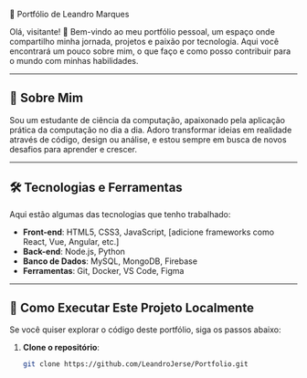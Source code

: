  🚀 Portfólio de Leandro Marques

Olá, visitante! 👋 Bem-vindo ao meu portfólio pessoal, um espaço onde compartilho minha jornada, projetos e paixão por tecnologia. Aqui você encontrará um pouco sobre mim, o que faço e como posso contribuir para o mundo com minhas habilidades.

---

## 🌟 Sobre Mim

Sou um estudante de ciência da computação, apaixonado pela aplicação prática da computação no dia a dia. Adoro transformar ideias em realidade através de código, design ou análise, e estou sempre em busca de novos desafios para aprender e crescer.

---

## 🛠️ Tecnologias e Ferramentas

Aqui estão algumas das tecnologias que tenho trabalhado:

- **Front-end**: HTML5, CSS3, JavaScript, [adicione frameworks como React, Vue, Angular, etc.]
- **Back-end**: Node.js, Python
- **Banco de Dados**: MySQL, MongoDB, Firebase
- **Ferramentas**: Git, Docker, VS Code, Figma


---

## 🚀 Como Executar Este Projeto Localmente

Se você quiser explorar o código deste portfólio, siga os passos abaixo:

1. **Clone o repositório**:
   ```bash
   git clone https://github.com/LeandroJerse/Portfolio.git
